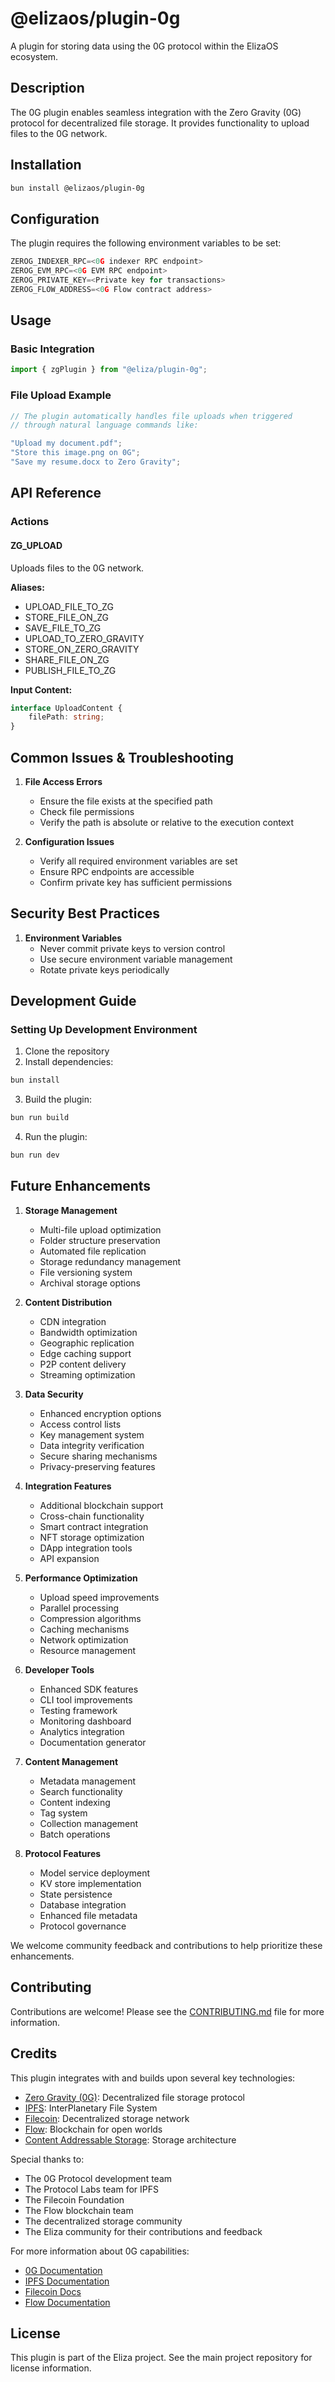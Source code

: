 # @elizaos/plugin-0g

A plugin for storing data using the 0G protocol within the ElizaOS ecosystem.

## Description

The 0G plugin enables seamless integration with the Zero Gravity (0G) protocol for decentralized file storage. It provides functionality to upload files to the 0G network.

## Installation

```bash
bun install @elizaos/plugin-0g
```

## Configuration

The plugin requires the following environment variables to be set:

```typescript
ZEROG_INDEXER_RPC=<0G indexer RPC endpoint>
ZEROG_EVM_RPC=<0G EVM RPC endpoint>
ZEROG_PRIVATE_KEY=<Private key for transactions>
ZEROG_FLOW_ADDRESS=<0G Flow contract address>
```

## Usage

### Basic Integration

```typescript
import { zgPlugin } from "@eliza/plugin-0g";
```

### File Upload Example

```typescript
// The plugin automatically handles file uploads when triggered
// through natural language commands like:

"Upload my document.pdf";
"Store this image.png on 0G";
"Save my resume.docx to Zero Gravity";
```

## API Reference

### Actions

#### ZG_UPLOAD

Uploads files to the 0G network.

**Aliases:**

- UPLOAD_FILE_TO_ZG
- STORE_FILE_ON_ZG
- SAVE_FILE_TO_ZG
- UPLOAD_TO_ZERO_GRAVITY
- STORE_ON_ZERO_GRAVITY
- SHARE_FILE_ON_ZG
- PUBLISH_FILE_TO_ZG

**Input Content:**

```typescript
interface UploadContent {
    filePath: string;
}
```

## Common Issues & Troubleshooting

1. **File Access Errors**

    - Ensure the file exists at the specified path
    - Check file permissions
    - Verify the path is absolute or relative to the execution context

2. **Configuration Issues**
    - Verify all required environment variables are set
    - Ensure RPC endpoints are accessible
    - Confirm private key has sufficient permissions

## Security Best Practices

1. **Environment Variables**
    - Never commit private keys to version control
    - Use secure environment variable management
    - Rotate private keys periodically

## Development Guide

### Setting Up Development Environment

1. Clone the repository
2. Install dependencies:

```bash
bun install
```

3. Build the plugin:

```bash
bun run build
```

4. Run the plugin:

```bash
bun run dev
```

## Future Enhancements

1. **Storage Management**

    - Multi-file upload optimization
    - Folder structure preservation
    - Automated file replication
    - Storage redundancy management
    - File versioning system
    - Archival storage options

2. **Content Distribution**

    - CDN integration
    - Bandwidth optimization
    - Geographic replication
    - Edge caching support
    - P2P content delivery
    - Streaming optimization

3. **Data Security**

    - Enhanced encryption options
    - Access control lists
    - Key management system
    - Data integrity verification
    - Secure sharing mechanisms
    - Privacy-preserving features

4. **Integration Features**

    - Additional blockchain support
    - Cross-chain functionality
    - Smart contract integration
    - NFT storage optimization
    - DApp integration tools
    - API expansion

5. **Performance Optimization**

    - Upload speed improvements
    - Parallel processing
    - Compression algorithms
    - Caching mechanisms
    - Network optimization
    - Resource management

6. **Developer Tools**

    - Enhanced SDK features
    - CLI tool improvements
    - Testing framework
    - Monitoring dashboard
    - Analytics integration
    - Documentation generator

7. **Content Management**

    - Metadata management
    - Search functionality
    - Content indexing
    - Tag system
    - Collection management
    - Batch operations

8. **Protocol Features**
    - Model service deployment
    - KV store implementation
    - State persistence
    - Database integration
    - Enhanced file metadata
    - Protocol governance

We welcome community feedback and contributions to help prioritize these enhancements.

## Contributing

Contributions are welcome! Please see the [CONTRIBUTING.md](CONTRIBUTING.md) file for more information.

## Credits

This plugin integrates with and builds upon several key technologies:

- [Zero Gravity (0G)](https://0g.ai/): Decentralized file storage protocol
- [IPFS](https://ipfs.tech/): InterPlanetary File System
- [Filecoin](https://filecoin.io/): Decentralized storage network
- [Flow](https://flow.com/): Blockchain for open worlds
- [Content Addressable Storage](https://en.wikipedia.org/wiki/Content-addressable_storage): Storage architecture

Special thanks to:

- The 0G Protocol development team
- The Protocol Labs team for IPFS
- The Filecoin Foundation
- The Flow blockchain team
- The decentralized storage community
- The Eliza community for their contributions and feedback

For more information about 0G capabilities:

- [0G Documentation](https://docs.0g.xyz/)
- [IPFS Documentation](https://docs.ipfs.tech/)
- [Filecoin Docs](https://docs.filecoin.io/)
- [Flow Documentation](https://developers.flow.com/)

## License

This plugin is part of the Eliza project. See the main project repository for license information.
